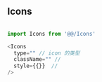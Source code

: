 ## Icons

```javascript

import Icons from '@@/Icons'

<Icons 
  type="" // icon 的类型
  className="" // 
  style={{}}  //
/>


```